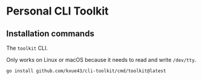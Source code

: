# Personal CLI Toolkit

## Installation commands

The `toolkit` CLI.

Only works on Linux or macOS because it needs to read and write `/dev/tty`.

```bash
go install github.com/kxue43/cli-toolkit/cmd/toolkit@latest
```
